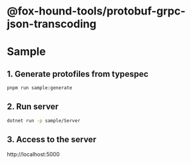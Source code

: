 # @fox-hound-tools/protobuf-grpc-json-transcoding

# Sample

## 1. Generate protofiles from typespec

```bash
pnpm run sample:generate
```

## 2. Run server

```bash
dotnet run -p sample/Server
```

## 3. Access to the server

http://localhost:5000
